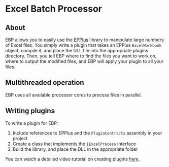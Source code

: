 # Excel Batch Processor

## About
EBP allows you to easily use the [EPPlus](https://github.com/JanKallman/EPPlus) library to manipulate large numbers of Excel files.
You simply write a plugin that takes an EPPlus `ExcelWorkbook` object, compile it, and place the DLL file into the appropriate plugins directory.
Then, you tell EBP where to find the files you want to work on, where to output the modified files, and EBP will apply your plugin to all your files.

## Multithreaded operation
EBP uses all available processor cores to process files in parallel.

## Writing plugins
To write a plugin for EBP:

1. Include references to EPPlus and the `PluginContracts` assembly in your project
2. Create a class that implements the `IExcelProcess` interface
3. Build the library, and place the DLL in the appropriate folder

You can watch a detailed video tutorial on creating plugins [here](https://www.youtube.com/watch?v=A-mFIh22u7w&t=1s).
